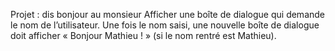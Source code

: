 Projet : dis bonjour au monsieur
Afficher une boîte de dialogue qui demande le nom de l’utilisateur.
Une fois le nom saisi, une nouvelle boîte de dialogue doit afficher « Bonjour Mathieu ! » (si le nom rentré est Mathieu).
